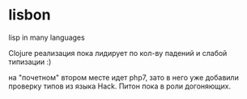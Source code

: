 # lisbon
lisp in many languages


Сlojure реализация пока лидирует по кол-ву падений и слабой типизации :)

на "почетном" втором месте идет php7,
зато в него уже добавили проверку типов из языка Hack.
Питон пока в роли догоняющих.




